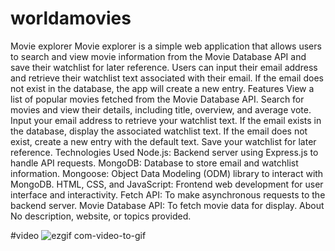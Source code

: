 # worldamovies
Movie explorer Movie explorer is a simple web application that allows users to search and view movie information from the Movie Database API and save their watchlist for later reference. Users can input their email address and retrieve their watchlist text associated with their email. If the email does not exist in the database, the app will create a new entry. Features View a list of popular movies fetched from the Movie Database API. Search for movies and view their details, including title, overview, and average vote. Input your email address to retrieve your watchlist text. If the email exists in the database, display the associated watchlist text. If the email does not exist, create a new entry with the default text. Save your watchlist for later reference. Technologies Used Node.js: Backend server using Express.js to handle API requests. MongoDB: Database to store email and watchlist information. Mongoose: Object Data Modeling (ODM) library to interact with MongoDB. HTML, CSS, and JavaScript: Frontend web development for user interface and interactivity. Fetch API: To make asynchronous requests to the backend server. Movie Database API: To fetch movie data for display. About No description, website, or topics provided. 

#video
![ezgif com-video-to-gif](https://github.com/mohakaba61/worldamovies/assets/86865061/81c9858d-314b-4ec0-ae30-cd1153a96e3c)
